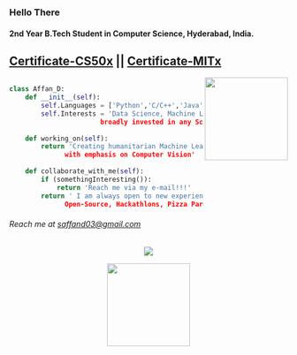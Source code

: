 ### Hello There

<!--
**sulphatet/sulphatet** is a ✨ _special_ ✨ repository because its `README.md` (this file) appears on your GitHub profile.

Here are some ideas to get you started:

- 🔭 I’m currently working on ...
- 🌱 I’m currently learning ...
- 👯 I’m looking to collaborate on ...
- 🤔 I’m looking for help with ...
- 💬 Ask me about ...
- 📫 How to reach me: ...
- 😄 Pronouns: ...
- ⚡ Fun fact: ...
-->
#### 2nd Year B.Tech Student in Computer Science, Hyderabad, India.
## [Certificate-CS50x](https://certificates.cs50.io/7730213a-d5de-4777-b08e-67519201edbc.pdf?size=letter) || [Certificate-MITx](https://courses.edx.org/certificates/2a6d32fe7a964dd9a99652c5cdb3d3c3)


<a  href="https://github.com/sulphatet">
    <img
      align="right"
      height="150em"
      src="https://github-readme-stats.vercel.app/api/top-langs/?username=sulphatet&show_icons=true&include_all_commits=true&count_private=true&layout=compact&theme=tokyonight"
    />
  </a>

```py

class Affan_D:
    def __init__(self):
        self.Languages = ['Python','C/C++','Java','MATLAB']
        self.Interests = 'Data Science, Machine Learning,
                       broadly invested in any Scientific Computing problem'
        
    def working_on(self):
        return 'Creating humanitarian Machine Learning based models,
              with emphasis on Computer Vision'
        
    def collaborate_with_me(self):
        if (somethingInteresting()):
            return 'Reach me via my e-mail!!!'
        return ' I am always open to new experiences! 
              Open-Source, Hackathlons, Pizza Parties, just hit me up'

```

###### *Reach me at saffand03@gmail.com*

<p align="center">
  <a href="https://github.com/sulphatet">
    <img
      align="center"
      src="https://github-profile-trophy.vercel.app/?username=sulphatet&theme=onedark&no-frame=true&row=1&&margin-w=20&no-bg=true"/>  
  </a>
</a>
</p>

<p align="center">
  <a href="https://github.com/sulphatet">
    <img
      align="center"
      height="150em"
      src="https://github-readme-stats.vercel.app/api?username=sulphatet&show_icons=true&include_all_commits=true&count_private=true&theme=tokyonight"
    />
  </a>


